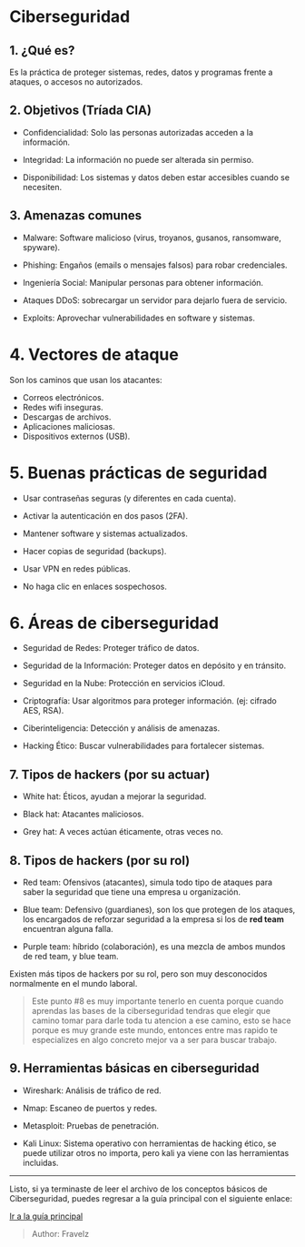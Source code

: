 # Ciberseguridad

## 1. ¿Qué es?

Es la práctica de proteger sistemas, redes, datos y programas
frente a ataques, o accesos no autorizados.

## 2. Objetivos (Tríada CIA)

* Confidencialidad: Solo las personas autorizadas acceden a la
información.

* Integridad: La información no puede ser alterada sin permiso.

* Disponibilidad: Los sistemas y datos deben estar accesibles cuando
se necesiten.

## 3. Amenazas comunes

* Malware: Software malicioso (virus, troyanos, gusanos, ransomware,
spyware).

* Phishing: Engaños (emails o mensajes falsos) para robar
credenciales.

* Ingeniería Social: Manipular personas para obtener información.

* Ataques DDoS: sobrecargar un servidor para dejarlo fuera de
servicio.

* Exploits: Aprovechar vulnerabilidades en software y sistemas.

# 4. Vectores de ataque

Son los caminos que usan los atacantes: 
* Correos electrónicos. 
* Redes wifi inseguras. 
* Descargas de archivos. 
* Aplicaciones maliciosas. 
* Dispositivos externos (USB).

# 5. Buenas prácticas de seguridad

* Usar contraseñas seguras (y diferentes en cada cuenta).

* Activar la autenticación en dos pasos (2FA). 
* Mantener software y sistemas actualizados. 
* Hacer copias de seguridad (backups). 
* Usar VPN en redes públicas. 
* No haga clic en enlaces sospechosos.

# 6. Áreas de ciberseguridad

* Seguridad de Redes: Proteger tráfico de datos.

* Seguridad de la Información: Proteger datos en depósito y
en tránsito.

* Seguridad en la Nube: Protección en servicios iCloud.

* Criptografía: Usar algoritmos para proteger información. (ej:
cifrado AES, RSA).

* Ciberinteligencia: Detección y análisis de amenazas.

* Hacking Ético: Buscar vulnerabilidades para fortalecer sistemas.

## 7. Tipos de hackers (por su actuar)

* White hat: Éticos, ayudan a mejorar la seguridad.

* Black hat: Atacantes maliciosos.

* Grey hat: A veces actúan éticamente, otras veces no.

## 8. Tipos de hackers (por su rol)

* Red team: Ofensivos (atacantes), simula todo tipo de ataques para
saber la seguridad que tiene una empresa u organización.

* Blue team: Defensivo (guardianes), son los que protegen de los
ataques, los encargados de reforzar seguridad a la empresa si los
de **red team** encuentran alguna falla.

* Purple team: híbrido (colaboración), es una mezcla de ambos
mundos de red team, y blue team.

Existen más tipos de hackers por su rol, pero son muy desconocidos
normalmente en el mundo laboral.

> Este punto #8 es muy importante tenerlo en cuenta porque cuando
aprendas las bases de la ciberseguridad tendras que elegir que camino
tomar para darle toda tu atencion a ese camino, esto se hace porque
es muy grande este mundo, entonces entre mas rapido te especializes
en algo concreto mejor va a ser para buscar trabajo.

## 9. Herramientas básicas en ciberseguridad

* Wireshark: Análisis de tráfico de red. 
* Nmap: Escaneo de puertos y redes. 
* Metasploit: Pruebas de penetración.

* Kali Linux: Sistema operativo con herramientas de hacking ético,
se puede utilizar otros no importa, pero kali ya viene con las
herramientas incluidas.

---

Listo, si ya terminaste de leer el archivo de los conceptos básicos
de Ciberseguridad, puedes regresar a la guía principal con el
siguiente enlace:

[Ir a la guía principal](./readme.md)

> Author: Fravelz

